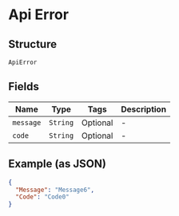 
# Api Error

## Structure

`ApiError`

## Fields

| Name | Type | Tags | Description |
|  --- | --- | --- | --- |
| `message` | `String` | Optional | - |
| `code` | `String` | Optional | - |

## Example (as JSON)

```json
{
  "Message": "Message6",
  "Code": "Code0"
}
```

